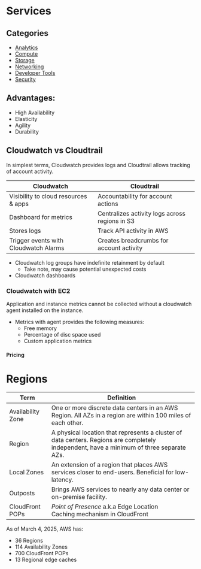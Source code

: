 # Services

## Categories

* [Analytics](analytics.md)
* [Compute](compute.md)
* [Storage](storage.md)
* [Networking](networking.md)
* [Developer Tools](dev_tools.md)
* [Security](security.md)

## Advantages:

* High Availability
* Elasticity
* Agility
* Durability

## Cloudwatch vs Cloudtrail

In simplest terms, Cloudwatch provides logs and Cloudtrail allows tracking of account activity.

| Cloudwatch                            	| Cloudtrail                                     	|
|---------------------------------------	|------------------------------------------------	|
| Visibility to cloud resources & apps  	| Accountability for account actions             	|
| Dashboard for metrics                 	| Centralizes activity logs across regions in S3 	|
| Stores logs                           	| Track API activity in AWS                      	|
| Trigger events with Cloudwatch Alarms 	| Creates breadcrumbs for account activity       	|


* Cloudwatch log groups have indefinite retainment by default
    * Take note, may cause potential unexpected costs
* Cloudwatch dashboards

### Cloudwatch with EC2

Application and instance metrics cannot be collected without a cloudwatch agent installed on the instance.

* Metrics with agent provides the following measures:
    * Free memory
    * Percentage of disc space used
    * Custom application metrics

#### Pricing

# Regions

| Term              	| Definition                                                                                                                                	|
|-------------------	|-------------------------------------------------------------------------------------------------------------------------------------------	|
| Availability Zone 	| One or more discrete data centers in an AWS Region. All AZs in a region are within 100 miles of each other.                               	|
| Region            	| A physical location that represents a cluster of data centers. Regions are completely independent, have a minimum of three separate AZs.  	|
| Local Zones       	| An extension of a region that places AWS services closer to end-users. Beneficial for low-latency.                                        	|
| Outposts          	| Brings AWS services to nearly any data center or on-premise facility.                                                                     	|
| CloudFront POPs   	| *Point of Presence* a.k.a Edge Location<br>Caching mechanism in CloudFront                                                                	|

As of March 4, 2025, AWS has:

* 36 Regions
* 114 Availability Zones
* 700 CloudFront POPs
* 13 Regional edge caches

